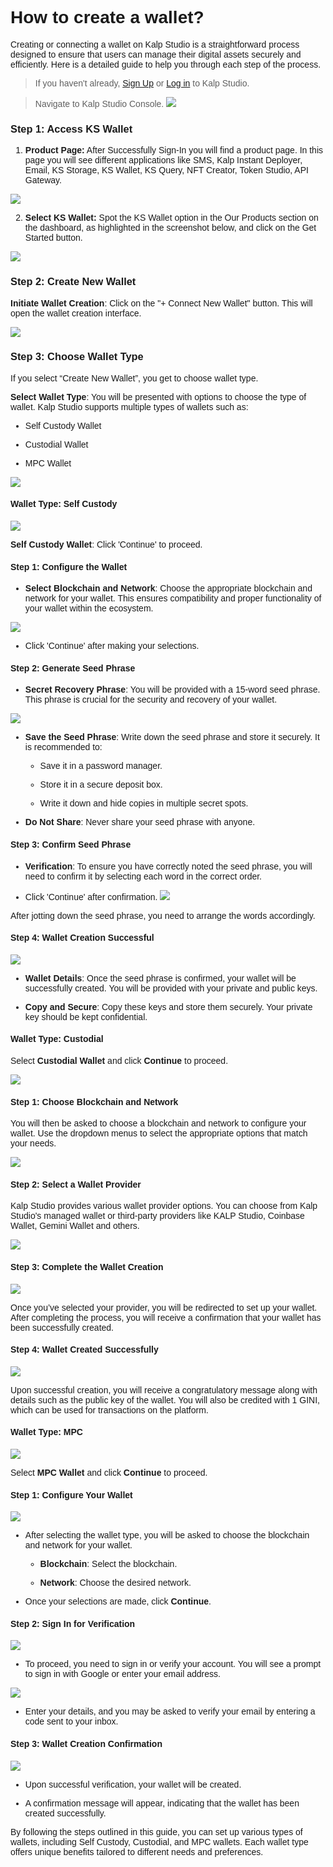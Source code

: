 <style>  body { font-family: "Source Sans 3", sans-serif!important; }</style>
<link href="https://fonts.googleapis.com/css2?family=Source+Sans+3:ital,wght@0,200..900;1,200..900&display=swap" rel="stylesheet">    
<link rel="stylesheet" href="https://fonts.googleapis.com/icon?family=Material+Icons">

# **How to create a wallet?**

Creating or connecting a wallet on Kalp Studio is a straightforward process designed to ensure that users can manage their digital assets securely and efficiently. Here is a detailed guide to help you through each step of the process.

> If you haven't already, [Sign Up](https://docs.kalp.studio/Products/Kalp-Studio-Console/Onboarding/How-to-Sign-Up-to-Kalp-Studio-Platform/) or [Log in](https://docs.kalp.studio/Products/Kalp-Studio-Console/Onboarding/How-to-log-in-to-your-Kalp-Studio-Account/) to Kalp Studio. 


> Navigate to Kalp Studio Console.
![](https://docs-images-kalp-studio.s3.ap-south-1.amazonaws.com/Audit+3/navikswallet/n4.png)



### **Step 1: Access KS Wallet**

1.  **Product Page:** After Successfully Sign-In you will find a product page. In this page you will see different applications like SMS, Kalp Instant Deployer, Email, KS Storage, KS Wallet, KS Query, NFT Creator, Token Studio, API Gateway.
    

![](https://docs-images-kalp-studio.s3.ap-south-1.amazonaws.com/Audit+2/walletconfig/wc2.png)

2.  **Select KS Wallet:** Spot the KS Wallet option in the Our Products section on the dashboard, as highlighted in the screenshot below, and click on the Get Started button.


![](https://docs-images-kalp-studio.s3.ap-south-1.amazonaws.com/Audit+2/walletconfig/wc3.png)

### **Step 2: Create New Wallet**



**Initiate Wallet Creation**: Click on the "+ Connect New Wallet" button. This will open the wallet creation interface.

![](https://docs-images-kalp-studio.s3.ap-south-1.amazonaws.com/Audit+3/createwallet/cw2.png)

### **Step 3: Choose Wallet Type**

If you select “Create New Wallet”, you get to choose wallet type.

**Select Wallet Type**: You will be presented with options to choose the type of wallet. Kalp Studio supports multiple types of wallets such as:

-   Self Custody Wallet
    
-   Custodial Wallet
    
-   MPC Wallet
    

![](https://docs-images-kalp-studio.s3.ap-south-1.amazonaws.com/Audit+3/createwallet/cw3.png)

#### **Wallet Type: Self Custody**

![](https://docs-images-kalp-studio.s3.ap-south-1.amazonaws.com/Audit+3/createwallet/cw4.jpg)

**Self Custody Wallet**: Click 'Continue' to proceed.

#### **Step 1: Configure the Wallet**



-   **Select Blockchain and Network**: Choose the appropriate blockchain and network for your wallet. This ensures compatibility and proper functionality of your wallet within the ecosystem.

![](https://docs-images-kalp-studio.s3.ap-south-1.amazonaws.com/Audit+3/createwallet/cw5.png)
    
-   Click 'Continue' after making your selections.
    

#### **Step 2: Generate Seed Phrase**


-   **Secret Recovery Phrase**: You will be provided with a 15-word seed phrase. This phrase is crucial for the security and recovery of your wallet.

![](https://docs-images-kalp-studio.s3.ap-south-1.amazonaws.com/Audit+3/createwallet/cw6.png)
    
-   **Save the Seed Phrase**: Write down the seed phrase and store it securely. It is recommended to:
    
    -   Save it in a password manager.
        
    -   Store it in a secure deposit box.
        
    -   Write it down and hide copies in multiple secret spots.
        
-   **Do Not Share**: Never share your seed phrase with anyone.
    

#### **Step 3: Confirm Seed Phrase**

-   **Verification**: To ensure you have correctly noted the seed phrase, you will need to confirm it by selecting each word in the correct order.
    

-   Click 'Continue' after confirmation.
![](https://docs-images-kalp-studio.s3.ap-south-1.amazonaws.com/Audit+3/createwallet/cw7.png)
    

After jotting down the seed phrase, you need to arrange the words accordingly.

#### **Step 4: Wallet Creation Successful**

![](https://docs-images-kalp-studio.s3.ap-south-1.amazonaws.com/Audit+3/createwallet/cw8.jpg)

-   **Wallet Details**: Once the seed phrase is confirmed, your wallet will be successfully created. You will be provided with your private and public keys.
    
-   **Copy and Secure**: Copy these keys and store them securely. Your private key should be kept confidential.
    

#### **Wallet Type: Custodial**

Select **Custodial Wallet** and click **Continue** to proceed.

![](https://docs-images-kalp-studio.s3.ap-south-1.amazonaws.com/Audit+3/createwallet/cw9.png)

#### **Step 1: Choose Blockchain and Network**

You will then be asked to choose a blockchain and network to configure your wallet. Use the dropdown menus to select the appropriate options that match your needs.

![](https://docs-images-kalp-studio.s3.ap-south-1.amazonaws.com/Audit+3/createwallet/cw10.png)

#### **Step 2: Select a Wallet Provider**

Kalp Studio provides various wallet provider options. You can choose from Kalp Studio's managed wallet or third-party providers like KALP Studio, Coinbase Wallet, Gemini Wallet and others.

![](https://docs-images-kalp-studio.s3.ap-south-1.amazonaws.com/Audit+3/createwallet/cw11.png)

#### **Step 3: Complete the Wallet Creation**

![](https://docs-images-kalp-studio.s3.ap-south-1.amazonaws.com/Audit+3/createwallet/cw12.png)

Once you’ve selected your provider, you will be redirected to set up your wallet. After completing the process, you will receive a confirmation that your wallet has been successfully created.

#### **Step 4: Wallet Created Successfully**

![](https://docs-images-kalp-studio.s3.ap-south-1.amazonaws.com/Audit+3/createwallet/cw13.png)

Upon successful creation, you will receive a congratulatory message along with details such as the public key of the wallet. You will also be credited with 1 GINI, which can be used for transactions on the platform.

#### **Wallet Type: MPC**

![](https://docs-images-kalp-studio.s3.ap-south-1.amazonaws.com/Audit+3/createwallet/cw14.png)

Select **MPC Wallet** and click **Continue** to proceed.

#### **Step 1: Configure Your Wallet**

![](https://docs-images-kalp-studio.s3.ap-south-1.amazonaws.com/Audit+3/createwallet/cw15.png)

-   After selecting the wallet type, you will be asked to choose the blockchain and network for your wallet.
    
    -   **Blockchain**: Select the blockchain.
        
    -   **Network**: Choose the desired network.
        
-   Once your selections are made, click **Continue**.
    

#### **Step 2: Sign In for Verification**

![](https://docs-images-kalp-studio.s3.ap-south-1.amazonaws.com/Audit+3/createwallet/cw16.png)

-   To proceed, you need to sign in or verify your account. You will see a prompt to sign in with Google or enter your email address.
    

![](https://docs-images-kalp-studio.s3.ap-south-1.amazonaws.com/Audit+3/createwallet/cw17.png)

-   Enter your details, and you may be asked to verify your email by entering a code sent to your inbox.
    

#### **Step 3: Wallet Creation Confirmation**

![](https://docs-images-kalp-studio.s3.ap-south-1.amazonaws.com/Audit+3/createwallet/cw18.png)

-   Upon successful verification, your wallet will be created.
    
-   A confirmation message will appear, indicating that the wallet has been created successfully.
    

By following the steps outlined in this guide, you can set up various types of wallets, including Self Custody, Custodial, and MPC wallets. Each wallet type offers unique benefits tailored to different needs and preferences.